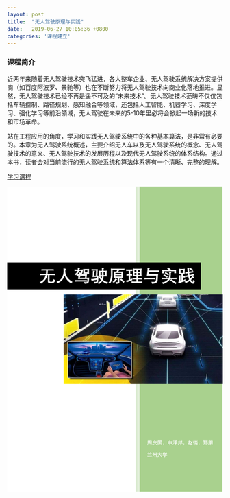 ```yaml
---
layout: post
title:  "无人驾驶原理与实践"
date:   2019-06-27 10:05:36 +0800
categories: '课程建立'
---
```

### 课程简介
近两年来随着无人驾驶技术突飞猛进，各大整车企业、无人驾驶系统解决方案提供商（如百度阿波罗、景驰等）也在不断努力将无人驾驶技术向商业化落地推进。显然，无人驾驶技术已经不再是遥不可及的“未来技术”。无人驾驶技术范畴不仅仅包括车辆控制、路径规划、感知融合等领域，还包括人工智能、机器学习、深度学习、强化学习等前沿领域，无人驾驶在未来的5-10年里必将会掀起一场新的技术和市场革命。

站在工程应用的角度，学习和实践无人驾驶系统中的各种基本算法，是非常有必要的。本章为无人驾驶系统概述，主要介绍无人车以及无人驾驶系统的概念、无人驾驶技术的意义、无人驾驶技术的发展历程以及现代无人驾驶系统的体系结构。通过本书，读者会对当前流行的无人驾驶系统和算法体系等有一个清晰、完整的理解。

[学习课程](https://rocape.gitbook.io/selfdrivingcn/)

[![课程建设](/images/book-thumb/selfDriving.png)](https://rocape.gitbook.io/selfdrivingcn/)